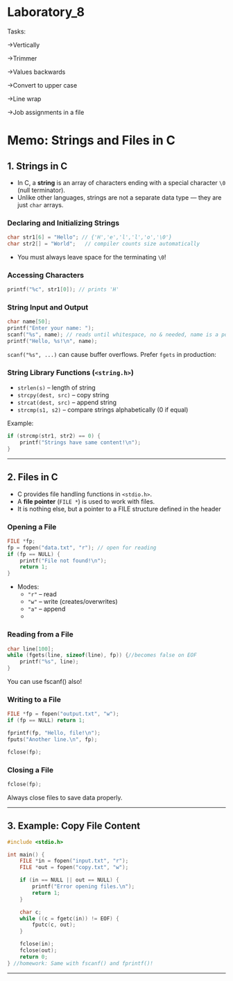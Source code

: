 # Laboratory_8

Tasks:

->Vertically

->Trimmer

->Values backwards

->Convert to upper case

->Line wrap

->Job assignments in a file 



# Memo: Strings and Files in C

## 1. Strings in C

- In C, a **string** is an array of characters ending with a special character `\0` (null terminator).
- Unlike other languages, strings are not a separate data type — they are just `char` arrays.

### Declaring and Initializing Strings
```c
char str1[6] = "Hello"; // {'H','e','l','l','o','\0'}
char str2[] = "World";   // compiler counts size automatically
```

- You must always leave space for the terminating `\0`!

### Accessing Characters
```c
printf("%c", str1[0]); // prints 'H'
```

### String Input and Output
```c
char name[50];
printf("Enter your name: ");
scanf("%s", name); // reads until whitespace, no & needed, name is a pointer already!
printf("Hello, %s!\n", name);
```

`scanf("%s", ...)` can cause buffer overflows. Prefer `fgets` in production:


### String Library Functions (`<string.h>`)
- `strlen(s)` – length of string
- `strcpy(dest, src)` – copy string
- `strcat(dest, src)` – append string
- `strcmp(s1, s2)` – compare strings alphabetically (0 if equal)

Example:
```c
if (strcmp(str1, str2) == 0) {
    printf("Strings have same content!\n");
}
```

---

## 2. Files in C

- C provides file handling functions in `<stdio.h>`.
- A **file pointer** (`FILE *`) is used to work with files.
- It is nothing else, but a pointer to a FILE structure defined in the header

### Opening a File
```c
FILE *fp;
fp = fopen("data.txt", "r"); // open for reading
if (fp == NULL) {
    printf("File not found!\n");
    return 1;
}
```

- Modes:
  - `"r"` – read
  - `"w"` – write (creates/overwrites)
  - `"a"` – append
  - 
### Reading from a File
```c
char line[100];
while (fgets(line, sizeof(line), fp)) {//becomes false on EOF
    printf("%s", line);
}
```
You can use fscanf() also!
### Writing to a File
```c
FILE *fp = fopen("output.txt", "w");
if (fp == NULL) return 1;

fprintf(fp, "Hello, file!\n");
fputs("Another line.\n", fp);

fclose(fp);
```



### Closing a File
```c
fclose(fp);
```
Always close files to save data properly.

---

## 3. Example: Copy File Content
```c
#include <stdio.h>

int main() {
    FILE *in = fopen("input.txt", "r");
    FILE *out = fopen("copy.txt", "w");

    if (in == NULL || out == NULL) {
        printf("Error opening files.\n");
        return 1;
    }

    char c;
    while ((c = fgetc(in)) != EOF) {
        fputc(c, out);
    }

    fclose(in);
    fclose(out);
    return 0;
} //homework: Same with fscanf() and fprintf()!
```

---

